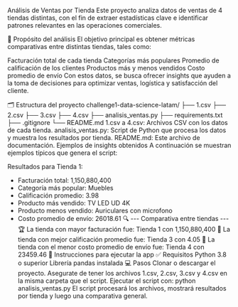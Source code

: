 Análisis de Ventas por Tienda 
Este proyecto analiza datos de ventas de 4 tiendas distintas, con el fin de extraer estadísticas clave e identificar patrones relevantes en las operaciones comerciales.

📌 Propósito del análisis
El objetivo principal es obtener métricas comparativas entre distintas tiendas, tales como:

Facturación total de cada tienda
Categorías más populares
Promedio de calificación de los clientes
Productos más y menos vendidos
Costo promedio de envío
Con estos datos, se busca ofrecer insights que ayuden a la toma de decisiones para optimizar ventas, logística y satisfacción del cliente.

🗂️ Estructura del proyecto
challenge1-data-science-latam/
├── 1.csv
├── 2.csv
├── 3.csv
├── 4.csv
├── analisis_ventas.py
├── requirements.txt
├── .gitignore
└── README.md
1.csv a 4.csv: Archivos CSV con los datos de cada tienda.
analisis_ventas.py: Script de Python que procesa los datos y muestra los resultados por tienda.
README.md: Este archivo de documentación.
Ejemplos de insights obtenidos
A continuación se muestran ejemplos típicos que genera el script:

Resultados para Tienda 1:
- Facturación total: 1,150,880,400
- Categoría más popular: Muebles
- Calificación promedio: 3.98
- Producto más vendido: TV LED UD 4K
- Producto menos vendido: Auriculares con microfono
- Costo promedio de envío: 26018.61
🔍 --- Comparativa entre tiendas ---
🏆 La tienda con mayor facturación fue: Tienda 1 con 1,150,880,400
🌟 La tienda con mejor calificación promedio fue: Tienda 3 con 4.05
🚚 La tienda con el menor costo promedio de envío fue: Tienda 4 con 23459.46
🚀 Instrucciones para ejecutar la app
✅ Requisitos
Python 3.8 o superior
Librería pandas instalada
💻 Pasos
Clonar o descargar el proyecto.
Asegurate de tener los archivos 1.csv, 2.csv, 3.csv y 4.csv en la misma carpeta que el script.
Ejecutar el script con:
python analisis_ventas.py
El script procesará los archivos, mostrará resultados por tienda y luego una comparativa general.

